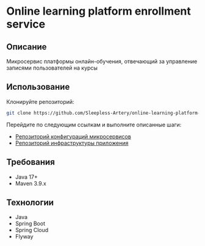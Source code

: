 # Online learning platform enrollment service
## Описание
Микросервис платформы онлайн-обучения, отвечающий за управление записями пользователей на курсы
## Использование
Клонируйте репозиторий:
```bash
git clone https://github.com/Sleepless-Artery/online-learning-platform-enrollment-service
```
Перейдите по следующим ссылкам и выполните описанные шаги:
- [Репозиторий конфигураций микросервисов](https://github.com/Sleepless-Artery/online-learning-platform-configs)
- [Репозиторий инфраструктуры приложения](https://github.com/Sleepless-Artery/online-learning-platform-infra)
## Требования
- Java 17+
- Maven 3.9.x
## Технологии
- Java
- Spring Boot
- Spring Cloud
- Flyway
